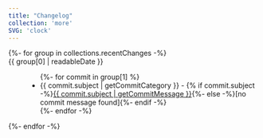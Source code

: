 ```yaml
---
title: "Changelog"
collection: 'more'
SVG: 'clock'
---
```


<dl>
{%- for group in collections.recentChanges -%}
  <dt class="font-semibold text-center">{{ group[0] | readableDate }}</dt>
  <dd>
    <ul>
      {%- for commit in group[1] %}
      <li data-date-rel="{{ commit.committerDateRel }}" data-date="{{ commit.committerDate }}" data-commit="{{ commit.hash }}" data-category="{{ commit.subject | getCommitCategory }}"><span class="inline-card" data-category="{{ commit.subject | getCommitCategory }}">{{ commit.subject | getCommitCategory }}</span> - {% if commit.subject -%}<a aria-label="View commit on Github" class="no-style" href="https://github.com/{{ meta.github.username }}/{{ meta.github.repo }}/commit/{{ commit.hash }}">{{ commit.subject | getCommitMessage }}</a>{%- else -%}[no commit message found]{%- endif -%}
        </li>
      {%- endfor -%}
    </ul>
  </dd>
{%- endfor -%}
</dl>